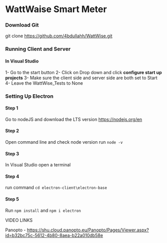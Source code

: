 # WattWaise Smart Meter


### Download Git

git clone https://github.com/4bdullahh/WattWise.git

### Running Client and Server

#### In Visual Studio

1- Go to the start button
2- Click on Drop down and click **configure start up projects**
3- Make sure the client side and server side are both set to Start
4- Leave the WattWise_Tests to None

### Setting Up Electron

#### Step 1
Go to nodeJS and download the LTS version
https://nodejs.org/en

#### Step 2
Open command line and check node version
run `node -v`

#### Step 3
In Visual Studio open a terminal 

#### Step 4
run command `cd electron-client\electron-base`

#### Step 5
Run `npm install`
and `npm i electron`


VIDEO LINKS

Panopto - https://shu.cloud.panopto.eu/Panopto/Pages/Viewer.aspx?id=b32bc75c-5612-4b80-8aea-b22a010db58e







